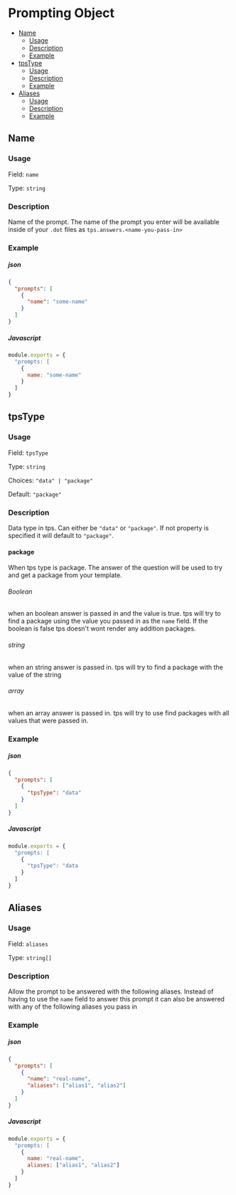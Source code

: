 # Prompting Object

<!-- START doctoc generated TOC please keep comment here to allow auto update -->
<!-- DON'T EDIT THIS SECTION, INSTEAD RE-RUN doctoc TO UPDATE -->

- [Name](#name)
  - [Usage](#usage)
  - [Description](#description)
  - [Example](#example)
- [tpsType](#tpstype)
  - [Usage](#usage-1)
  - [Description](#description-1)
  - [Example](#example-1)
- [Aliases](#aliases)
  - [Usage](#usage-2)
  - [Description](#description-2)
  - [Example](#example-2)

<!-- END doctoc generated TOC please keep comment here to allow auto update -->

## Name

### Usage

Field: `name`

Type: `string`

### Description

Name of the prompt. The name of the prompt you enter will be available inside of your `.dot` files as `tps.answers.<name-you-pass-in>`

### Example

##### json

```json
{
  "prompts": [
    {
      "name": "some-name"
    }
  ]
}
```

##### Javascript

```javascript
module.exports = {
  "prompts: [
    {
      name: "some-name"
    }
  ]
}
```

## tpsType

### Usage

Field: `tpsType`

Type: `string`

Choices: `"data" | "package"`

Default: `"package"`

### Description

Data type in tps. Can either be `"data"` or `"package"`. If not property is specified it will default to `"package"`.

#### package

When tps type is package. The answer of the question will be used to try and get a package from your template.

###### Boolean

when an boolean answer is passed in and the value is true. tps will try to find a package using the value you passed in as the `name` field. If the boolean is false tps doesn't wont render any addition packages.

###### string

when an string answer is passed in. tps will try to find a package with the value of the string

###### array

when an array answer is passed in. tps will try to use find packages with all values that were passed in.

### Example

##### json

```json
{
  "prompts": [
    {
      "tpsType": "data"
    }
  ]
}
```

##### Javascript

```javascript
module.exports = {
  "prompts: [
    {
      "tpsType": "data
    }
  ]
}
```

## Aliases

### Usage

Field: `aliases`

Type: `string[]`

### Description

Allow the prompt to be answered with the following aliases. Instead of having to use the `name` field to answer this prompt it can also be answered with any of the following aliases you pass in

### Example

##### json

```json
{
  "prompts": [
    {
      "name": "real-name",
      "aliases": ["alias1", "alias2"]
    }
  ]
}
```

##### Javascript

```javascript
module.exports = {
  "prompts: [
    {
      name: "real-name",
      aliases: ["alias1", "alias2"]
    }
  ]
}
```

<!--
### Field: _*_

#### Usage

Field: `_`

Type: `_`

#### Description

_

#### Example

##### json

```json
{
  "prompts": [
    {
      "_": _
    }
  ]
}
```

##### Javascript

```javascript
module.exports = {
  "prompts: [
    {
      "_": _
    }
  ]
}
```

-->
